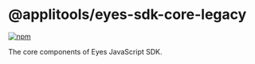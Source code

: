 @applitools/eyes-sdk-core-legacy
================================

[![npm](https://img.shields.io/npm/v/@applitools/eyes-sdk-core-legacy.svg?style=for-the-badge)](https://www.npmjs.com/package/@applitools/eyes-sdk-core-legacy)

The core components of Eyes JavaScript SDK.
